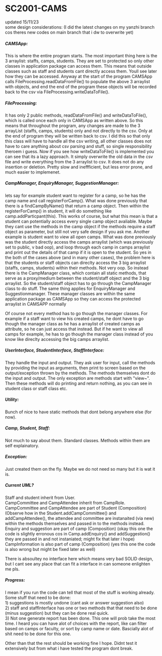 # SC2001-CAMS

updated 15/11/23 <br>
some design considerations: (I did the latest changes on my yanzhi branch cos theres new codes on main branch that i dw to overwrite yet) <br>

<h5>CAMSApp:</h5>
This is where the entire program starts. The most important thing here is the 3 arraylist: staffs, camps, students. They are set to protected so only other classes in application package can access them. This means that outside classes such as staff and students cant directly access them. Youll see later how they can be accessed. Anyway at the start of the program CAMSApp calls FileProcessing.readDataFromFile() to populate the above 3 arraylist with objects, and end the end of the program these objects will be recorded back to the csv via FileProcessing.writeDataToFile().<br>

<h5>FileProcessing:</h5>
It has only 2 public methods, readDataFromFile() and writeDataToFile(), which is called once each only in CAMSApp as written above. So this means that throughout the program, any changes are made to the 3 arrayList (staffs, camps, students) only and not directly to the csv. Only at the end of program they will be written back to csv. I did this so that only this class will have to handle all the csv writing, all other classes does not have to care anything about csv parsing and stuff, so single responsibility theroem i guess. Now if you see how writeDataToFile() is implemented you can see that its a lazy approach. It simply overwrite the old data in the csv file and write everything from the 3 arraylist to csv. It does not do any insertion or deletion. Pretty slow and ineffficient, but less error prone, and much easier to implemenet.<br>

<h5>CampManager, EnquiryManager, SuggestionManager:</h5>
lets say for example student want to register for a camp, so he has the camp name and call registerForCamp(). What was done previously that there is a findCampByName() that return a camp object. Then within the registerForCamp() in student, it will do something like camp.addParticpant(this). This works of course, but what this mean is that a student can potentially access every single camp object avaliable. Maybe they cant use the methods in the camp object if the methods require a staff object as parameter, but still not very safe design if you ask me. Another example is student want to view all open camps. What was done previously was the student directly access the camps arraylist (which was previously set to public, v bad oop), and loop through each camp in camps arraylist and print out the details of that camp if it is open to the student. So yes in the both of the cases above (and in many other cases), the problem here is that the students or staff objects can direclty access the 3 big arraylist (staffs, camps, students) within their methods. Not very oop. So instead there is the CampManager class, which contain all static methods, that serve as a proxy/medium between the student/staff object and the 3 big arraylist. So the student/staff object has to go through the CampManager class to do stuff. The same thing applies for EnquiryManager and Suggestionmanager. These manager classes are within the same application package as CAMSApp so they can access the protected arraylist in CAMSAPP normally<br>

Of course not every method has to go though the manager classes. For example if a staff want to view his created camps, he dont have to go though the manager class as he has a arraylist of created camps as attribute, so he can just access that instead. But if he want to view all camps for example, he has to go though the manager class instead of you know like direclty accessing the big camps arraylist.<br>

<h5>UserInterface, StudentInterface, StaffInterface:</h5>
They handle the input and output. They ask user for input, call the methods by providing the input as arguments, then print to screen based on the output/exception thrown by the methods. The methods themselves dont do the input and output. The only exception are methods start with "view~". Then these methods will do printing and return nothing, as you can see in student class or staff class etc.<br>

<h5>Utility:</h5>
Bunch of nice to have static methods that dont belong anywhere else (for now).<br>

<h5>Camp, Student, Staff:</h5>
Not much to say about them. Standard classes. Methods within them are self explainatory.<br>

<h5>Exception:</h5>
Just created them on the fly. Maybe we do not need so many but it is wat it is.<br>

<h5>Current UML?</h5>
Staff and student inherit from User.<br>
CampCommittee and CampAttendee inherit from CampRole.<br>
CampCommittee and CampAttendee are part of Student (Composition) (Observe how in the Student.addCampCommittee() and addCampAttendee(), the attendee and committee are instanaited (via new) within the methods themselves and passed in to the methods instead.<br>
Enquiry and suggestion are part of camp (Composition) (okay this one the code is slightly erronous cos in Camp.addEnquiry() and addSuggestion() they are passed in and not instaniated; might fix that later i hope)<br>
CampInformation is also part of camp (Composition) (yes this one the code is also wrong but might be fixed later as well)<br>

There is absoultey no interface here which means very bad SOLID design, but I cant see any place that can fit a interface in can someone enlighten me pls.<br>

<h5>Progress:</h5>
I mean if you run the code can tell that most of the stuff is working already. Some stuff that need to be done:<br>
1) suggestions is mostly undone (cant ask or answer suggestion also)<br>
2) staff and staffInterface has one or two methods that that need to be done (minus suggestion) but they can be done real quick.<br>
3) Not one generate report has been done. This one will prob take the most time. I heard you can have alot of choices with the report, like can filter based on camps or faculty, or sort by camp name or date. Bascially alot of shit need to be done for this one.<br>

Other than that the rest should be working fine I hope. Didnt test it extensively but from what i have tested the program dont break.<br>


